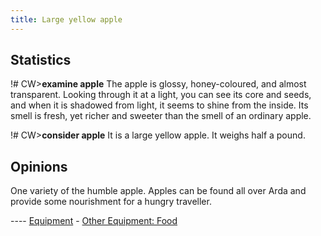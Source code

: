 ```yaml
---
title: Large yellow apple
---
```


## Statistics

!# CW\>**examine apple**
The apple is glossy, honey-coloured, and almost transparent. Looking
through
it at a light, you can see its core and seeds, and when it is shadowed
from
light, it seems to shine from the inside. Its smell is fresh, yet richer
and
sweeter than the smell of an ordinary apple.

!# CW\>**consider apple**
It is a large yellow apple.
It weighs half a pound.

## Opinions

One variety of the humble apple. Apples can be found all over Arda and
provide some nourishment for a hungry traveller.


---- [Equipment](Equipment "wikilink") - [Other Equipment:
Food](Consumed_equipment "wikilink")